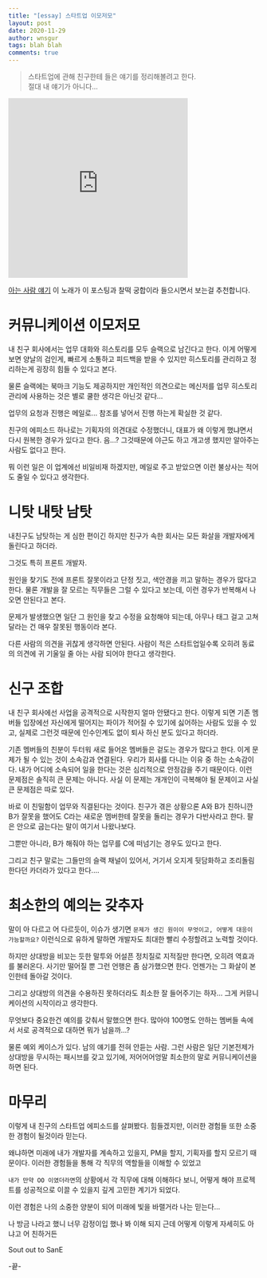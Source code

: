 ```yaml
---
title: "[essay] 스타트업 이모저모"
layout: post
date: 2020-11-29
author: wnsgur
tags: blah blah
comments: true
---
```


> 스타트업에 관해 친구한테 들은 얘기를 정리해볼려고 한다.  
> 절대 내 얘기가 아니다...


<iframe width="360" height="360" src="https://www.youtube.com/embed/eVdjb3AtKpM?autohide=0" frameborder="0" allow="accelerometer; autoplay; clipboard-write; encrypted-media; gyroscope; picture-in-picture" allowfullscreen></iframe>  


[아는 사람 얘기]("https://www.youtube.com/embed/eVdjb3AtKpM) 이 노래가 이 포스팅과 찰떡 궁합이라 들으시면서 보는걸 추천합니다.


# 커뮤니케이션 이모저모

내 친구 회사에서는 업무 대화와 히스토리를 모두 슬랙으로 남긴다고 한다. 이게 어떻게 보면 양날의 검인게, 빠르게 소통하고 피드백을 받을 수 있지만 히스토리를 관리하고 정리하는게 굉장히 힘들 수 있다고 본다.

물론 슬랙에는 북마크 기능도 제공하지만 개인적인 의견으로는 메신저를 업무 히스토리 관리에 사용하는 것은 별로 쿨한 생각은 아닌것 같다...

업무의 요청과 진행은 메일로... 참조를 넣어서 진행 하는게 확실한 것 같다.

친구의 에피소드 하나로는 기획자의 의견대로 수정했더니, 대표가 왜 이렇게 했냐면서 다시 원복한 경우가 있다고 한다. 음...? 그것때문에 야근도 하고 개고생 했지만 알아주는 사람도 없다고 한다. 

뭐 이런 일은 이 업계에선 비일비재 하겠지만, 메일로 주고 받았으면 이런 불상사는 적어도 줄일 수 있다고 생각한다.

# 니탓 내탓 남탓
내친구도 남탓하는 게 심한 편이긴 하지만 친구가 속한 회사는 모든 화살을 개발자에게 돌린다고 하더라.

그것도 특히 프론트 개발자.

원인을 찾기도 전에 프론트 잘못이라고 단정 짓고, 색안경을 끼고 말하는 경우가 많다고 한다. 물론 개발을 잘 모르는 직무들은 그럴 수 있다고 보는데, 이런 경우가 반복해서 나오면 안된다고 본다.

문제가 발생했으면 일단 그 원인을 찾고 수정을 요청해야 되는데, 아무나 태그 걸고 고쳐달라는 건 매우 잘못된 행동이라 본다.

다른 사람의 의견을 귀찮게 생각하면 안된다. 
사람이 적은 스타트업일수록 오히려 동료의 의견에 귀 기울일 줄 아는 사람 되어야 한다고 생각한다.

# 신구 조합
내 친구 회사에선 사업을 공격적으로 시작한지 얼마 안됐다고 한다. 이렇게 되면 기존 멤버들 입장에선 자신에게 떨어지는 파이가 적어질 수 있기에 싫어하는 사람도 있을 수 있고, 실제로 그런것 때문에 인수인계도 없이 퇴사 하신 분도 있다고 하더라. 

기존 멤버들의 친분이 두터워 새로 들어온 멤버들은 겉도는 경우가 많다고 한다. 이게 문제가 될 수 있는 것이 소속감과 연결된다. 우리가 회사를 다니는 이유 중 하는 소속감이다. 내가 어디에 소속되어 일을 한다는 것은 심리적으로 안정감을 주기 때문이다.
이런 문제점은 솔직히 큰 문제는 아니다. 사실 이 문제는 개개인이 극복해야 될 문제이고 사실 큰 문제점은 따로 있다.

바로 이 친밀함이 업무와 직결된다는 것이다. 친구가 겪은 상황으론 A와 B가 친하니깐 B가 잘못을 했어도 C라는 새로운 멤버한테 잘못을 돌리는 경우가 다반사라고 한다.
팔은 안으로 굽는다는 말이 여기서 나왔나보다.

그뿐만 아니라, B가 해줘야 하는 업무를 C에 떠넘기는 경우도 있다고 한다. 

그리고 친구 말로는 그들만의 슬랙 채널이 있어서, 거기서 오지게 뒷담화하고 조리돌림 한다던 카더라가 있다고 한다....


# 최소한의 예의는 갖추자
말이 아 다르고 어 다르듯이, 이슈가 생기면 `문제가 생긴 원이이 무엇이고, 어떻게 대응이 가능할까요?` 이런식으로 유하게 말하면 개발자도 최대한 빨리 수정할려고 노력할 것이다.

하지만 상대방을 비꼬는 듯한 말투와 어설픈 정치질로 지적질만 한다면, 오히려 역효과를 불러온다. 사기만 떨어질 뿐 그런 언행은 좀 삼가했으면 한다.
언젠가는 그 화살이 본인한테 돌아갈 것이다.

그리고 상대방의 의견을 수용하진 못하더라도 최소한 잘 들어주기는 하자... 그게 커뮤니케이션의 시작이라고 생각한다. 

무엇보다 중요한건 예의를 갖춰서 말했으면 한다. 많아야 100명도 안하는 멤버들 속에서 서로 공격적으로 대하면 뭐가 남을까...? 

물론 예외 케이스가 있다. 남의 얘기를 전혀 안듣는 사람. 그런 사람은 일단 기본전제가 상대방을 무시하는 패시브를 갖고 있기에, 저어어어엉말 최소한의 말로 커뮤니케이션을 하면 된다.

# 마무리
이렇게 내 친구의 스타트업 에피소드를 살펴봤다. 힘들겠지만, 이러한 경험들 또한 소중한 경험이 될것이라 믿는다.

왜냐하면 미래에 내가 개발자를 계속하고 있을지, PM을 할지, 기획자를 할지 모르기 때문이다. 이러한 경험들을 통해 각 직무의 역할들을 이해할 수 있었고

`내가 만약 OO 이였더라면`의 상황에서 각 직무에 대해 이해하다 보니, 어떻게 해야 프로젝트를 성공적으로 이끌 수 있을지 깊게 고민한 계기가 되었다.

이런 경험은 나의 소중한 양분이 되어 미래에 빛을 바랠거라 나는 믿는다...

나 방금 나라고 했니
너무 감정이입 했나 봐 이해 되지
근데 어떻게 이렇게 자세히도 아냐고
어 친하거든

Sout out to SanE

-끝- 

